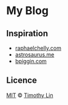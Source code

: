 # My Blog

## Inspiration

- [raphaelchelly.com](https://www.raphaelchelly.com/)
- [astrosaurus.me](https://astrosaurus.me/)
- [bpiggin.com](https://www.bpiggin.com/)

## Licence

[MIT](https://github.com/timlrx/tailwind-nextjs-starter-blog/blob/master/LICENSE) © [Timothy Lin](https://www.timlrx.com)
